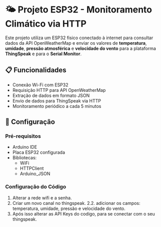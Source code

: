 # 🌤️ Projeto ESP32 - Monitoramento Climático via HTTP

Este projeto utiliza um ESP32 fisico conectado à internet para consultar dados da API OpenWeatherMap e enviar os valores de **temperatura**, **umidade**, **pressão atmosférica** e **velocidade do vento** para a plataforma **ThingSpeak** e para o **Serial Monitor**.

## 📋 Funcionalidades

- Conexão Wi-Fi com ESP32
- Requisição HTTP para API OpenWeatherMap
- Extração de dados em formato JSON
- Envio de dados para ThingSpeak via HTTP
- Monitoramento periódico a cada 5 minutos

## 🚀 Configuração

### Pré-requisitos

- Arduino IDE
- Placa ESP32 configurada
- Bibliotecas:
  - WiFi
  - HTTPClient
  - Arduino_JSON

### Configuração do Código

1. Alterar a rede wifi e a senha.
2. Criar um novo canal no thingspeak.
   2.2. adicionar os campos: temperatura, umidade, pressão e velocidade do vento.
3. Após isso alterar as API Keys do codigo, para se conectar com o seu thingspeak.
   
